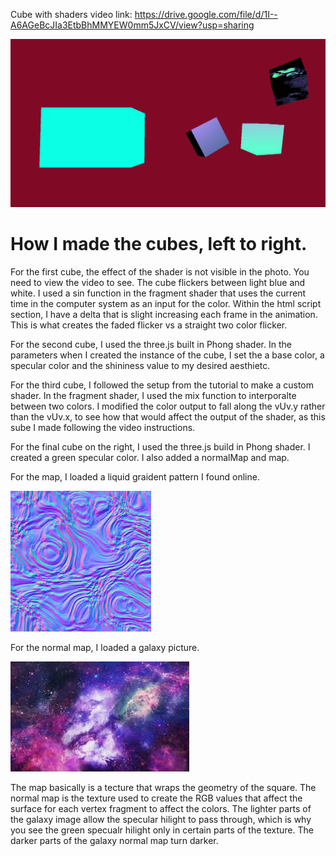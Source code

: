 Cube with shaders video link: https://drive.google.com/file/d/1I--A6AGeBcJIa3EtbBhMMYEW0mm5JxCV/view?usp=sharing

![alt text](shaders.png "shaders")

# How I made the cubes, left to right.

For the first cube, the effect of the shader is not visible in the photo. You need to view the video to see. The cube flickers between light blue and white. I used a sin function in the fragment shader that uses the current time in the computer system as an input for the color. Within the html script section, I have a delta that is slight increasing each frame in the animation. This is what creates the faded flicker vs a straight two color flicker.

For the second cube, I used the three.js built in Phong shader. In the parameters when I created the instance of the cube, I set the a base color, a specular color and the shininess value to my desired aesthietc.

For the third cube, I followed the setup from the tutorial to make a custom shader. In the fragment shader, I used the mix function to interporalte between two colors. I modified the color output to fall along the vUv.y rather than the vUv.x, to see how that would affect the output of the shader, as this sube I made following the video instructions.

For the final cube on the right, I used the three.js build in Phong shader. I created a green specular color. I also added a normalMap and map. 

For the map, I loaded a liquid graident pattern I found online.

![alt text](normal.jpg "normal")

For the normal map, I loaded a galaxy picture.

![alt text](space.jpg "space")

The map basically is a tecture that wraps the geometry of the square. The normal map is the texture used to create the RGB values that affect the surface for each vertex fragment to affect the colors. The lighter parts of the galaxy image allow the specular hilight to pass through, which is why you see the green specualr hilight only in certain parts of the texture. The darker parts of the galaxy normal map turn darker.